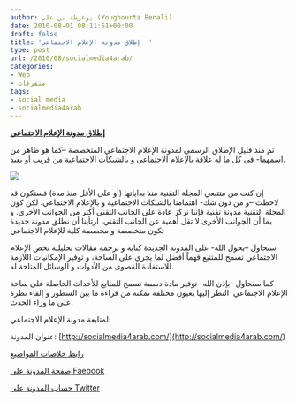```yaml
---
author: يوغرطة بن علي (Youghourta Benali)
date: 2010-08-01 08:11:51+00:00
draft: false
title: 'إطلاق مدونة الإعلام الاجتماعي  '
type: post
url: /2010/08/socialmedia4arab/
categories:
- Web
- متفرقات
tags:
- social media
- socialmedia4arab
---
```


**[إطلاق مدونة الإعلام الاجتماعي]( https://www.it-scoop.com/2010/08/socialmedia4arab/)**




تم منذ قليل الإطلاق الرسمي لمدونة الإعلام الاجتماعي المتخصصة –كما هو ظاهر من اسمهما- في كل ما له علاقة بالإعلام الاجتماعي و بالشبكات الاجتماعية من قريب أو بعيد.




[](it-scoop.com/2010/08/socialmedia4arab)[![](https://www.it-scoop.com/wp-content/uploads/2010/08/sm4A.png)
]( https://www.it-scoop.com/2010/08/socialmedia4arab/)


إن كنت من متتبعي المجلة التقنية منذ بداياتها (أو على الأقل منذ مدة) فستكون قد لاحظت –و من دون شك- اهتمامنا بالشبكات الاجتماعية و بالإعلام الاجتماعي. لكن كون المجلة التقنية مدونة تقنية فإننا نركز عادة على الجانب التقني أكثر من الجوانب الأخرى. و بما أن الجوانب الأخرى لا تقل أهمية عن الجانب التقني، ارتأينا أن نطلق مدونة جديدة تكون متخصصة و مخصصة كلية للإعلام الاجتماعي

سنحاول –بحول الله- على المدونة الجديدة كتابة و ترجمة مقالات تحليلية تخص الإعلام الاجتماعي تسمح للمتتبع فهماً أفضل لما يجري على الساحة، و توفير الإمكانيات اللازمة للاستفادة القصوى من الأدوات و الوسائل المتاحة له.

كما سنحاول -بإذن الله- توفير مادة دسمة تسمح للمتابع للأحداث الحاصلة على ساحة الإعلام الاجتماعي  النظر إليها بعيون مختلفة تمكنه من قراءة ما بين السطور و إلقاء نظرة على ما وراء الحدث.

لمتابعة مدونة الإعلام الاجتماعي:

عنوان المدونة: [http://socialmedia4arab.com/](http://socialmedia4arab.com/)

[رابط خلاصات المواضيع](http://feeds.feedburner.com/socialmedia4arab)

[صفحة المدونة على Faebook](http://www.facebook.com/pages/mdwnt-alalam-alajtmay/131630770211757)

[حساب المدونة على Twitter](https://twitter.com/sm4arab)
